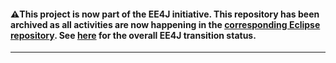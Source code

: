 #### :warning:This project is now part of the EE4J initiative. This repository has been archived as all activities are now happening in the [corresponding Eclipse repository](https://github.com/eclipse-ee4j/jsp-api). See [here](https://www.eclipse.org/ee4j/status.php) for the overall EE4J transition status.

---

